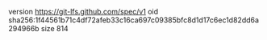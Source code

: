 version https://git-lfs.github.com/spec/v1
oid sha256:1f44561b71c4df72afeb33c16ca697c09385bfc8d1d17c6ec1d82dd6a294966b
size 814
